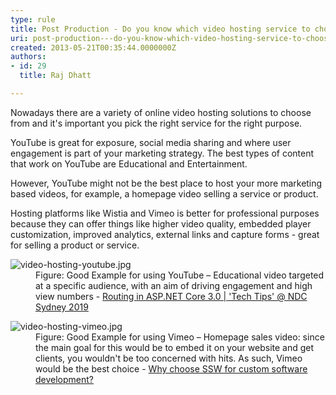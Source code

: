 ```yaml
---
type: rule
title: Post Production - Do you know which video hosting service to choose?
uri: post-production---do-you-know-which-video-hosting-service-to-choose
created: 2013-05-21T00:35:44.0000000Z
authors:
- id: 29
  title: Raj Dhatt

---
```




<span class='intro'> <p class="ssw15-rteElement-P">Nowadays there are a variety of online video hosting solutions to choose from and it's important you pick the right service for the right purpose.<br></p><p class="ssw15-rteElement-P">YouTube is great for exposure, social media sharing and where user engagement is part of your marketing strategy. The best types of content that work on YouTube are Educational and Entertainment.<br></p><p class="ssw15-rteElement-P">However, YouTube might not be the best place to host your more marketing based videos, for example, a homepage video selling a service or product.&#160;<br></p> </span>

<p>Hosting platforms like Wistia and Vimeo is better for professional purposes because they can offer things like higher video quality, embedded player customization, improved analytics, external links and capture forms - great for selling a product or service.</p><dl class="goodImage"><dt><img src="video-hosting-youtube.jpg" alt="video-hosting-youtube.jpg" /></dt><dd>Figure&#58; Good Example for using YouTube – Educational video targeted at a specific audience, with an aim of driving engagement and high view numbers -&#160;<a href="https&#58;//youtu.be/1fpIynISxnM" target="_blank">Routing in ASP.NET Core 3.0 | 'Tech Ti​ps' @ NDC Sydney 2019</a></dd></dl><dl class="goodImage"><dt><img src="video-hosting-vimeo.jpg" alt="video-hosting-vimeo.jpg" /></dt><dd>Figure&#58; Good Example for using Vimeo – Homepage sales video&#58; since the main goal for this would be to embed it on your website and&#160;get clients, you wouldn't be too concerned with hits. As such, Vimeo would be the best choice -&#160;<a href="https&#58;//vimeo.com/400817895" target="_blank">Why choose SSW for custom software development?</a><br>​<br><br></dd></dl>


